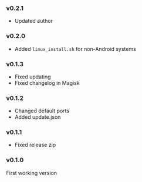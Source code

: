 ### v0.2.1
- Updated author

### v0.2.0
- Added `linux_install.sh` for non-Android systems

### v0.1.3
- Fixed updating
- Fixed changelog in Magisk

### v0.1.2
- Changed default ports
- Added update.json

### v0.1.1
- Fixed release zip

### v0.1.0
First working version
